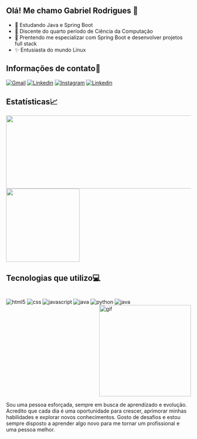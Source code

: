 ## Olá! Me chamo Gabriel Rodrigues 👋


- 🌱 Estudando Java e Spring Boot
- 📖 Discente do quarto período de Ciência da Computação
- 🎯 Prentendo me especializar com Spring Boot e desenvolver projetos full stack
- ✨ Entusiasta do mundo Linux

## Informações de contato📩

[![Gmail](https://img.shields.io/badge/Gmail-D14836?style=for-the-badge&logo=gmail&logoColor=white)](gabrielrsantos999@gmail.com)
[![Linkedin](https://img.shields.io/badge/LinkedIn-0077B5?style=for-the-badge&logo=linkedin&logoColor=white)](https://www.linkedin.com/in/gabriel-rodrigues-dos-santos-85452025b/)
[![Instagram](https://img.shields.io/badge/Instagram-E4405F?style=for-the-badge&logo=instagram&logoColor=white)](https://www.instagram.com/gabrielrsantos9?igsh=YnRyMzdqaG4xbDNv)
[![Linkedin](https://img.shields.io/badge/Reddit-FF4500?style=for-the-badge&logo=reddit&logoColor=white)](https://www.reddit.com/user/No-Skin7904/)

## Estatísticas📈

<a href="https://github.com/gabrielrsanto56/github-readme-stats">
  <img height=200 width="600" align="center" src="https://github-readme-stats.vercel.app/api?username=gabrielrsanto56&show_icons=true&theme=radical" />
</a>
<a href="https://github.com/gabrielrsanto56/convoychat">
  <img height=200 align="center" src="https://github-readme-stats.vercel.app/api/top-langs?username=gabrielrsanto56&layout=compact&langs_count=8&card_width=280" />
</a>

## Tecnologias que utilizo💻

<div style="display:inline-block;"><br>
  <img align="center" alt="html5" src="https://img.shields.io/badge/HTML5-E34F26?style=for-the-badge&logo=html5&logoColor=white">
  <img align="center" alt="css" src="https://img.shields.io/badge/CSS-239120?&style=for-the-badge&logo=css3&logoColor=white">
  <img align="center" alt="javascript" src="https://img.shields.io/badge/JavaScript-F7DF1E?style=for-the-badge&logo=javascript&logoColor=black">
  <img align="center" alt="java" src="https://img.shields.io/badge/Java-ED8B00?style=for-the-badge&logo=openjdk&logoColor=white">
  <img align="center" alt="python" src="https://img.shields.io/badge/Python-3776AB?style=for-the-badge&logo=python&logoColor=white">
  <img align="center" alt="java" src="https://img.shields.io/badge/Linux-FCC624?style=for-the-badge&logo=linux&logoColor=black">
  <img align="right" alt="gif" src="https://media3.giphy.com/media/v1.Y2lkPTc5MGI3NjExNndiNnQ0Z2JpbzFvZGt5NzN1aHZ6ejVkYWRneG5vZjh6eGh0dWFuayZlcD12MV9pbnRlcm5hbF9naWZfYnlfaWQmY3Q9Zw/qgQUggAC3Pfv687qPC/giphy.gif" width="250">
</div><br>

Sou uma pessoa esforçada, sempre em busca de aprendizado e evolução. Acredito que cada dia é uma oportunidade para crescer, aprimorar minhas habilidades e explorar novos conhecimentos. Gosto de desafios e estou sempre disposto a aprender algo novo para me tornar um profissional e uma pessoa melhor. 
